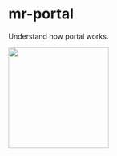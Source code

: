 # mr-portal
Understand how portal works.

<a title='Google Play' href='https://play.google.com/store/apps/details?id=diewland.ingress.portal.calc'><img src='https://play.google.com/intl/en_us/badges/images/generic/en-play-badge.png' width='200' /></a>
